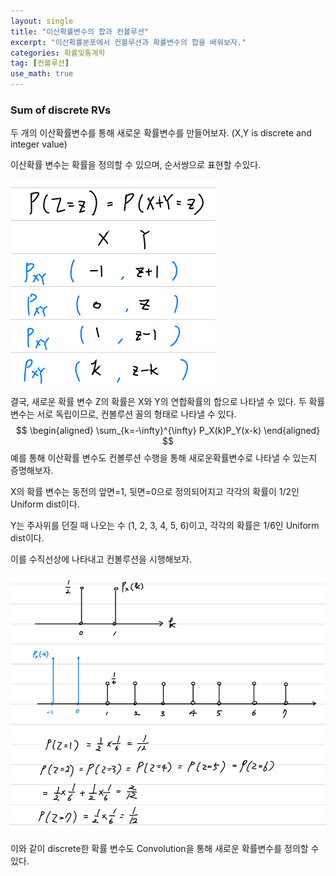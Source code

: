 ```yaml
---
layout: single
title: "이산확률변수의 합과 컨볼루션"
excerpt: "이산확률분포에서 컨볼루션과 확률변수의 합을 배워보자."
categories: 확률및통계학
tag: [컨볼루션]
use_math: true
---
```


### Sum of discrete RVs

두 개의 이산확률변수를 통해 새로운 확률변수를 만들어보자. (X,Y is discrete and integer value)

이산확률 변수는 확률을 정의할 수 있으며, 순서쌍으로 표현할 수있다.

![image-20220319144356874](https://raw.githubusercontent.com/kjw9899/kjw9899.github.io/master/kjw9899/kjw9899.github.io/assets/images/image-20220319144356874.png)

결국, 새로운 확률 변수 Z의 확률은 X와 Y의 연합확률의 합으로 나타낼 수 있다. 두 확률변수는 서로 독립이므로, 컨볼루션 꼴의 형태로 나타낼 수 있다.
$$
\begin{aligned}
\sum_{k=-\infty}^{\infty} P_X(k)P_Y(x-k)
\end{aligned}
$$
예를 통해 이산확률 변수도 컨볼루션 수행을 통해 새로운확률변수로 나타낼 수 있는지 증명해보자.

X의 확률 변수는 동전의 앞면=1, 뒷면=0으로 정의되어지고 각각의 확률이 1/2인 Uniform dist이다.

Y는 주사위를 던질 때 나오는 수 (1, 2, 3, 4, 5, 6)이고, 각각의 확률은 1/6인 Uniform dist이다.

이를 수직선상에 나타내고 컨볼루션을 시행해보자.



![image-20220319144941068](https://raw.githubusercontent.com/kjw9899/kjw9899.github.io/master/kjw9899/kjw9899.github.io/assets/images/image-20220319144941068.png)



이와 같이 discrete한 확률 변수도 Convolution을 통해 새로운 확률변수를 정의할 수 있다.

